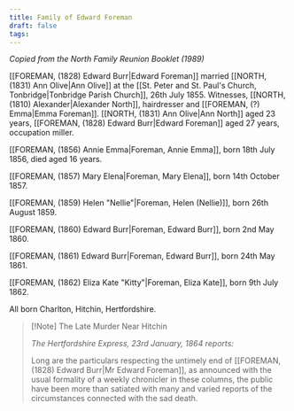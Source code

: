```yaml
---
title: Family of Edward Foreman
draft: false
tags:
---
```

*Copied from the North Family Reunion Booklet (1989)*

[[FOREMAN, (1828) Edward Burr|Edward Foreman]] married [[NORTH, (1831) Ann Olive|Ann Olive]] at the [[St. Peter and St. Paul's Church, Tonbridge|Tonbridge Parish Church]], 26th July 1855. Witnesses, [[NORTH, (1810) Alexander|Alexander North]], hairdresser and [[FOREMAN, (?) Emma|Emma Foreman]]. [[NORTH, (1831) Ann Olive|Ann North]] aged 23 years, [[FOREMAN, (1828) Edward Burr|Edward Foreman]] aged 27 years, occupation miller.

[[FOREMAN, (1856) Annie Emma|Foreman, Annie Emma]], born 18th July 1856, died aged 16 years.

[[FOREMAN, (1857) Mary Elena|Foreman, Mary Elena]], born 14th October 1857.

[[FOREMAN, (1859) Helen "Nellie"|Foreman, Helen (Nellie)]], born 26th August 1859.

[[FOREMAN, (1860) Edward Burr|Foreman, Edward Burr]], born 2nd May 1860.

[[FOREMAN, (1861) Edward Burr|Foreman, Edward Burr]], born 24th May 1861.

[[FOREMAN, (1862) Eliza Kate "Kitty"|Foreman, Eliza Kate]], born 9th July 1862.

All born Charlton, Hitchin, Hertfordshire.

> [!Note] The Late Murder Near Hitchin
> 
> *The Hertfordshire Express, 23rd January, 1864 reports:*
> 
> Long are the particulars respecting the untimely end of [[FOREMAN, (1828) Edward Burr|Mr Edward Foreman]], as announced with the usual formality of a weekly chronicler in these columns, the public have been more than satiated with many and varied reports of the circumstances connected with the sad death.
> 
> 



